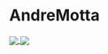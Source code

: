 # AndreMotta
<div>
  <a href="https://github.com/AndreMotta25">
  
  <img align="center" src="https://github-readme-stats.vercel.app/api?username=AndreMotta25&show_icons=true&theme=radical&count_private=true" />
  <img align="center" src="https://github-readme-stats.vercel.app/api/top-langs/?username=AndreMotta25&hide=php" />
    </a>
</div>
<!-- ![Anurag's GitHub stats]() -->
<!-- [![Top Langs]() -->
